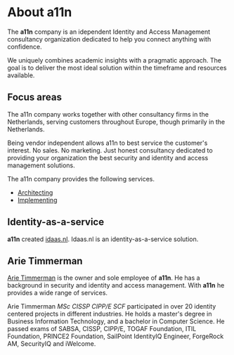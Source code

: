 
# About a11n

The __a11n__ company is an idependent Identity and Access Management consultancy organization dedicated to help you connect anything with confidence.

We uniquely combines academic insights with a pragmatic approach. The goal is to deliver the most ideal solution within the timeframe and resources available.

## Focus areas

The a11n company works together with other consultancy firms in the Netherlands, serving customers throughout Europe, though primarily in the Netherlands.

Being vendor independent allows a11n to best service the customer's interest. No sales. No marketing. Just honest consultancy dedicated to providing your organization the best security and identity and access management solutions.

The a11n company provides the following services.

* [Architecting](/services/solution_architecture/)
* [Implementing](/services/identity_solution_implementation/)

## Identity-as-a-service

__a11n__ created [idaas.nl](https://www.idaas.nl/). Idaas.nl is an identity-as-a-service solution.

## Arie Timmerman

<a href="https://www.linkedin.com/in/arietimmerman">Arie Timmerman</a> is the owner and sole employee of __a11n__. He has a background in security and identity and access management. With __a11n__ he provides a wide range of services.

Arie Timmerman _MSc CISSP CIPP/E SCF_ participated in over 20 identity centered projects in different industries. He holds a master's degree in Business Information Technology, and a bachelor in Computer Science. He passed exams of SABSA, CISSP, CIPP/E, TOGAF Foundation, ITIL Foundation, PRINCE2 Foundation, SailPoint IdentityIQ Engineer, ForgeRock AM, SecurityIQ and iWelcome.
